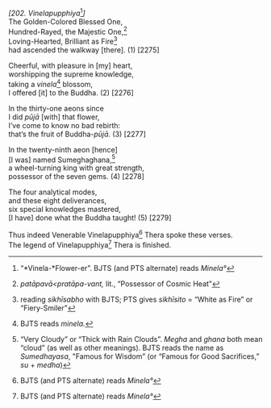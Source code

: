 *\[202. Vinelapupphiya*[^1]*\]*  
The Golden-Colored Blessed One,  
Hundred-Rayed, the Majestic One,[^2]  
Loving-Hearted, Brilliant as Fire[^3]  
had ascended the walkway \[there\]. (1) \[2275\]

Cheerful, with pleasure in \[my\] heart,  
worshipping the supreme knowledge,  
taking a *vinela*[^4] blossom,  
I offered \[it\] to the Buddha. (2) \[2276\]

In the thirty-one aeons since  
I did *pūjā* \[with\] that flower,  
I’ve come to know no bad rebirth:  
that’s the fruit of Buddha-*pūjā.* (3) \[2277\]

In the twenty-ninth aeon \[hence\]  
\[I was\] named Sumeghaghana,[^5]  
a wheel-turning king with great strength,  
possessor of the seven gems. (4) \[2278\]

The four analytical modes,  
and these eight deliverances,  
six special knowledges mastered,  
\[I have\] done what the Buddha taught! (5) \[2279\]

Thus indeed Venerable Vinelapupphiya[^6] Thera spoke these verses.  
The legend of Vinelapupphiya[^7] Thera is finished.  
[^1]: “*Vinela-*Flower-er”. BJTS (and PTS alternate) reads *Minela°*  
[^2]: *patāpavā&lt;pratāpa-vant,* lit., “Possessor of Cosmic Heat”  
[^3]: reading *sikhīsabho* with BJTS; PTS gives *sikhīsito* = “White as
    Fire” or “Fiery-Smiler”  
[^4]: BJTS reads *minela.*  
[^5]: “Very Cloudy” or “Thick with Rain Clouds”. *Megha* and *ghana*
    both mean “cloud” (as well as other meanings). BJTS reads the name
    as *Sumedhayasa*, "Famous for Wisdom” (or “Famous for Good
    Sacrifices,” *su* + *medha*)  
[^6]: BJTS (and PTS alternate) reads *Minela°*  
[^7]: BJTS (and PTS alternate) reads *Minela°*
